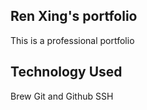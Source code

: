 Ren Xing's portfolio
-----------------------------------------------------------------------
This is a professional portfolio

Technology Used
-----------------------------------------------------------------------
Brew Git and Github SSH
